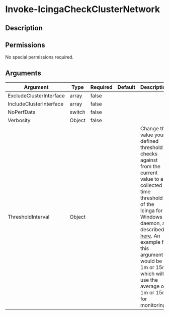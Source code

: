 # Invoke-IcingaCheckClusterNetwork

## Description



## Permissions

No special permissions required.

## Arguments

| Argument | Type | Required | Default | Description |
| ---      | ---  | ---      | ---     | ---         |
| ExcludeClusterInterface | array | false |  |  |
| IncludeClusterInterface | array | false |  |  |
| NoPerfData | switch | false |  |  |
| Verbosity | Object | false |  |  |
| ThresholdInterval | Object |  |  | Change the value your defined threshold checks against from the current value to a collected time threshold of the Icinga for Windows daemon, as described [here](https://icinga.com/docs/icinga-for-windows/latest/doc/service/10-Register-Service-Checks/). An example for this argument would be 1m or 15m which will use the average of 1m or 15m for monitoring. |
